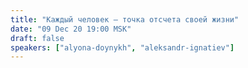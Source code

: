 ```yaml
---
title: "Каждый человек — точка отсчета своей жизни"
date: "09 Dec 20 19:00 MSK"
draft: false
speakers: ["alyona-doynykh", "aleksandr-ignatiev"] 
---
```


